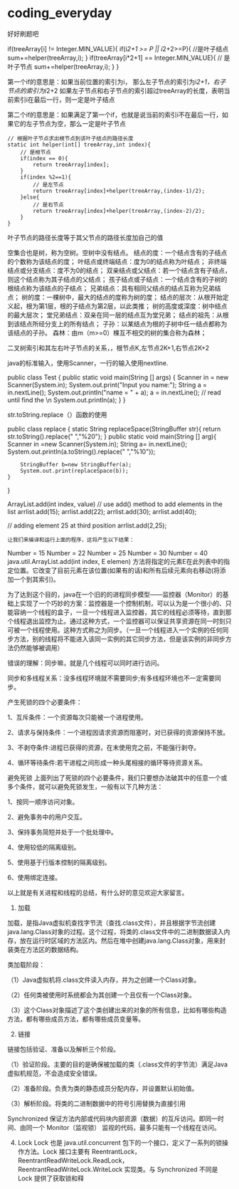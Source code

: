 # coding_everyday
好好刷题吧

if(treeArray[i] != Integer.MIN_VALUE){
    if(i*2+1 >= P || i*2+2>=P){
        //是叶子结点
        sum+=helper(treeArray,i);
    }
    if(treeArray[i*2+1] == Integer.MIN_VALUE){
        // 是叶子节点
        sum+=helper(treeArray,i);
    }
}

第一个if的意思是：如果当前位置的索引为i，
那么左子节点的索引为i*2+1，右子节点的索引为i*2+2
如果左子节点和右子节点的索引超过treeArray的长度，表明当前索引i在最后一行，则一定是叶子结点

第二个if的意思是：如果满足了第一个if，也就是说当前的索引i不在最后一行，如果它的左子节点为空，那么一定是叶子节点

    // 根据叶子节点求出根节点到该叶子结点的路径长度
    static int helper(int[] treeArray,int index){
        // 是根节点
        if(index == 0){
            return treeArray[index];
        }
        if(index %2==1){
            // 是左节点
            return treeArray[index]+helper(treeArray,(index-1)/2);
        }else{
            // 是右节点
            return treeArray[index]+helper(treeArray,(index-2)/2);
        }
    }

叶子节点的路径长度等于其父节点的路径长度加自己的值



空集合也是树，称为空树。空树中没有结点。
结点的度：一个结点含有的子结点的个数称为该结点的度；
叶结点或终端结点：度为0的结点称为叶结点；
非终端结点或分支结点：度不为0的结点；
双亲结点或父结点：若一个结点含有子结点，则这个结点称为其子结点的父结点；
孩子结点或子结点：一个结点含有的子树的根结点称为该结点的子结点；
兄弟结点：具有相同父结点的结点互称为兄弟结点；
树的度：一棵树中，最大的结点的度称为树的度；
结点的层次：从根开始定义起，根为第1层，根的子结点为第2层，以此类推；
树的高度或深度：树中结点的最大层次；
堂兄弟结点：双亲在同一层的结点互为堂兄弟；
结点的祖先：从根到该结点所经分支上的所有结点；
子孙：以某结点为根的子树中任一结点都称为该结点的子孙。
森林：由m（m>=0）棵互不相交的树的集合称为森林；

二叉树索引和其左右叶子节点的关系，，根节点K,左节点2K+1,右节点2K+2


java的标准输入，使用Scanner，一行的输入使用nextline.

public class Test {
    public static  void main(String [] args) {
        Scanner in = new Scanner(System.in);
        System.out.print("Input you name:");
        String a = in.nextLine();
        System.out.println("name = " + a);
        a = in.nextLine(); // read until find the \n
        System.out.println(a);
    }
}

str.toString.replace（）函数的使用

public class replace {
    static   String replaceSpace(StringBuffer str){
        return str.toString().replace(" ","%20");
    }
    public static void main(String [] arg){
        Scanner in =new Scanner(System.in);
        String a= in.nextLine();
        System.out.println(a.toString().replace(" ","%10"));

        StringBuffer b=new StringBuffer(a);
        System.out.print(replaceSpace(b));
    }
}

ArrayList.add(int index, value)
   // use add() method to add elements in the list
    arrlist.add(15);
    arrlist.add(22);
    arrlist.add(30);
    arrlist.add(40);

  // adding element 25 at third position
    arrlist.add(2,25);
    
    让我们来编译和运行上面的程序，这将产生以下结果：
Number = 15
Number = 22
Number = 25
Number = 30
Number = 40
java.util.ArrayList.add(int index, E elemen) 方法将指定的元素E在此列表中的指定位置。它改变了目前元素在该位置(如果有的话)和所有后续元素向右移动(将添加一个到其索引)。


为了达到这个目的，java在一个旧的的进程同步模型——监控器（Monitor）的基础上实现了一个巧妙的方案：监控器是一个控制机制，可以认为是一个很小的、只能容纳一个线程的盒子，一旦一个线程进入监控器，其它的线程必须等待，直到那个线程退出监控为止。通过这种方式，一个监控器可以保证共享资源在同一时刻只可被一个线程使用。这种方式称之为同步。（一旦一个线程进入一个实例的任何同步方法，别的线程将不能进入该同一实例的其它同步方法，但是该实例的非同步方法仍然能够被调用）


错误的理解：同步嘛，就是几个线程可以同时进行访问。 

同步和多线程关系：没多线程环境就不需要同步;有多线程环境也不一定需要同步。


产生死锁的四个必要条件：

1、互斥条件：一个资源每次只能被一个进程使用。

2、请求与保持条件：一个进程因请求资源而阻塞时，对已获得的资源保持不放。

3、不剥夺条件:进程已获得的资源，在末使用完之前，不能强行剥夺。

4、循环等待条件:若干进程之间形成一种头尾相接的循环等待资源关系。


避免死锁
上面列出了死锁的四个必要条件，我们只要想办法破其中的任意一个或多个条件，就可以避免死锁发生，一般有以下几种方法：

1、按同一顺序访问对象。

2、避免事务中的用户交互。

3、保持事务简短并处于一个批处理中。

4、使用较低的隔离级别。

5、使用基于行版本控制的隔离级别。

6、使用绑定连接。

以上就是有关进程和线程的总结，有什么好的意见欢迎大家留言。


1.    加载

加载，是指Java虚拟机查找字节流（查找.class文件），并且根据字节流创建java.lang.Class对象的过程。这个过程，将类的.class文件中的二进制数据读入内存，放在运行时区域的方法区内。然后在堆中创建java.lang.Class对象，用来封装类在方法区的数据结构。

类加载阶段：

（1）Java虚拟机将.class文件读入内存，并为之创建一个Class对象。

（2）任何类被使用时系统都会为其创建一个且仅有一个Class对象。

（3）这个Class对象描述了这个类创建出来的对象的所有信息，比如有哪些构造方法，都有哪些成员方法，都有哪些成员变量等。

2.    链接

链接包括验证、准备以及解析三个阶段。

（1）验证阶段。主要的目的是确保被加载的类（.class文件的字节流）满足Java虚拟机规范，不会造成安全错误。

（2）准备阶段。负责为类的静态成员分配内存，并设置默认初始值。

（3）解析阶段。将类的二进制数据中的符号引用替换为直接引用



Synchronized 保证⽅法内部或代码块内部资源（数据）的互斥访问。即同⼀时间、由同⼀个 Monitor（监视锁） 监视的代码，最多只能有⼀个线程在访问。


4. Lock
Lock 也是 java.util.concurrent 包下的一个接口，定义了一系列的锁操作方法。Lock 接口主要有 ReentrantLock，ReentrantReadWriteLock.ReadLock，ReentrantReadWriteLock.WriteLock 实现类。与 Synchronized 不同是 Lock 提供了获取锁和释
